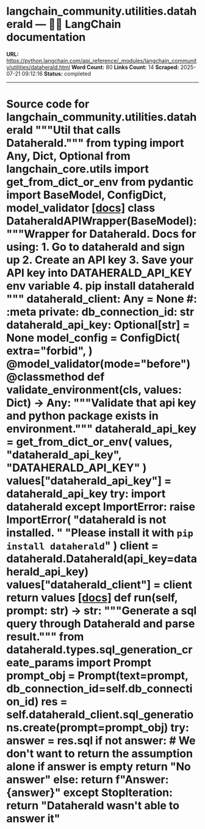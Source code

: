 # langchain_community.utilities.dataherald — 🦜🔗 LangChain  documentation

**URL:** https://python.langchain.com/api_reference/_modules/langchain_community/utilities/dataherald.html
**Word Count:** 80
**Links Count:** 14
**Scraped:** 2025-07-21 09:12:16
**Status:** completed

---

# Source code for langchain\_community.utilities.dataherald               """Util that calls Dataherald."""          from typing import Any, Dict, Optional          from langchain_core.utils import get_from_dict_or_env     from pydantic import BaseModel, ConfigDict, model_validator                              [[docs]](https://python.langchain.com/api_reference/community/utilities/langchain_community.utilities.dataherald.DataheraldAPIWrapper.html#langchain_community.utilities.dataherald.DataheraldAPIWrapper)     class DataheraldAPIWrapper(BaseModel):         """Wrapper for Dataherald.              Docs for using:              1. Go to dataherald and sign up         2. Create an API key         3. Save your API key into DATAHERALD_API_KEY env variable         4. pip install dataherald              """              dataherald_client: Any = None  #: :meta private:         db_connection_id: str         dataherald_api_key: Optional[str] = None              model_config = ConfigDict(             extra="forbid",         )              @model_validator(mode="before")         @classmethod         def validate_environment(cls, values: Dict) -> Any:             """Validate that api key and python package exists in environment."""             dataherald_api_key = get_from_dict_or_env(                 values, "dataherald_api_key", "DATAHERALD_API_KEY"             )             values["dataherald_api_key"] = dataherald_api_key                  try:                 import dataherald                  except ImportError:                 raise ImportError(                     "dataherald is not installed. "                     "Please install it with `pip install dataherald`"                 )                  client = dataherald.Dataherald(api_key=dataherald_api_key)             values["dataherald_client"] = client                  return values                         [[docs]](https://python.langchain.com/api_reference/community/utilities/langchain_community.utilities.dataherald.DataheraldAPIWrapper.html#langchain_community.utilities.dataherald.DataheraldAPIWrapper.run)         def run(self, prompt: str) -> str:             """Generate a sql query through Dataherald and parse result."""             from dataherald.types.sql_generation_create_params import Prompt                  prompt_obj = Prompt(text=prompt, db_connection_id=self.db_connection_id)             res = self.dataherald_client.sql_generations.create(prompt=prompt_obj)                  try:                 answer = res.sql                 if not answer:                     # We don't want to return the assumption alone if answer is empty                     return "No answer"                 else:                     return f"Answer: {answer}"                  except StopIteration:                 return "Dataherald wasn't able to answer it"